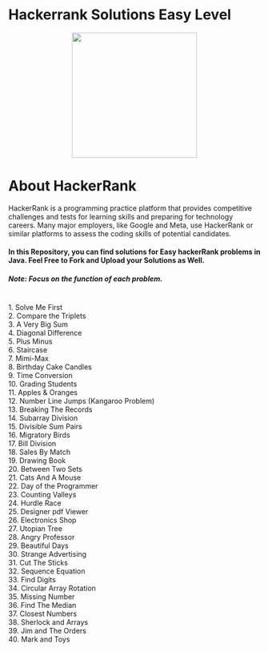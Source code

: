 # Hackerrank Solutions Easy Level
<div align="center">
  <img src="https://github.com/vishkatyan/hackerrank-solutions-problem-solving/assets/82721870/7b38f2a4-e563-4e73-8fe2-b3894b65531d" width="250" height="250"/>
</div>

# About HackerRank
HackerRank is a programming practice platform that provides competitive challenges and tests for learning skills and preparing for technology careers. Many major employers, like Google and Meta, use HackerRank or similar platforms to assess the coding skills of potential candidates.

<h4>In this Repository, you can find solutions for Easy hackerRank problems in Java. Feel Free to Fork and Upload your Solutions as Well. </h4>
<h5>Note: Focus on the function of each problem.</h5>
<p> </br>
1. Solve Me First </br>
2. Compare the Triplets  </br>
3. A Very Big Sum  </br>
4. Diagonal Difference  </br>
5. Plus Minus  </br>
6. Staircase  </br>
7. Mimi-Max  </br>
8. Birthday Cake Candles  </br>
9. Time Conversion  </br>
10. Grading Students </br>
11. Apples & Oranges </br>
12. Number Line Jumps (Kangaroo Problem) </br>
13. Breaking The Records </br>
14. Subarray Division </br>
15. Divisible Sum Pairs </br>
16. Migratory Birds  </br>
17. Bill Division  </br>
18. Sales By Match </br>
19. Drawing Book </br>
20. Between Two Sets </br>
21. Cats And A Mouse </br>
22. Day of the Programmer </br>
23. Counting Valleys </br>
24. Hurdle Race </br>
25. Designer pdf Viewer </br>
26. Electronics Shop </br>
27. Utopian Tree </br>
28. Angry Professor  </br>
29. Beautiful Days  </br>
30. Strange Advertising </br>
31. Cut The Sticks </br>
32. Sequence Equation </br>
33. Find Digits </br>
34. Circular Array Rotation </br>
35. Missing Number </br>
36. Find The Median </br>
37. Closest Numbers </br>
38. Sherlock and Arrays </br>
39. Jim and The Orders </br>
40. Mark and Toys </br>
</p>
